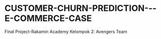 # CUSTOMER-CHURN-PREDICTION---E-COMMERCE-CASE
Final Project-Rakamin Academy Kelompok 2: Avengers Team
